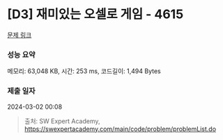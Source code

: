 # [D3] 재미있는 오셀로 게임 - 4615 

[문제 링크](https://swexpertacademy.com/main/code/problem/problemDetail.do?contestProbId=AWQmA4uK8ygDFAXj) 

### 성능 요약

메모리: 63,048 KB, 시간: 253 ms, 코드길이: 1,494 Bytes

### 제출 일자

2024-03-02 00:08



> 출처: SW Expert Academy, https://swexpertacademy.com/main/code/problem/problemList.do
